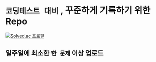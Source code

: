 # `코딩테스트 대비` , 꾸준하게 기록하기 위한 Repo
[![Solved.ac
프로필](http://mazassumnida.wtf/api/v2/generate_badge?boj=kjy0302014)](https://solved.ac/kjy0302014)

## 일주일에 최소한 `한 문제` 이상 업로드
